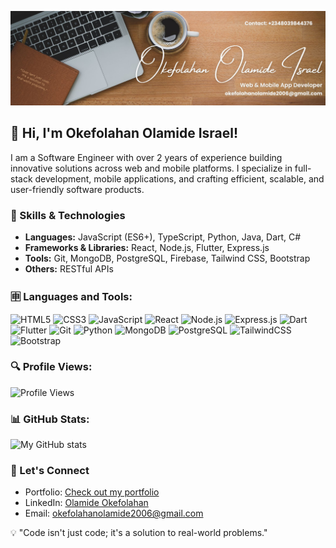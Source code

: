 ![Banner](https://github.com/MhideTech/MhideTech/blob/main/Olamide.jpg)

## 👋 Hi, I'm Okefolahan Olamide Israel!

I am a Software Engineer with over 2 years of experience building innovative solutions across web and mobile platforms. I specialize in full-stack development, mobile applications, and crafting efficient, scalable, and user-friendly software products.

### 🚀 Skills & Technologies
- **Languages:** JavaScript (ES6+), TypeScript, Python, Java, Dart, C#
- **Frameworks & Libraries:** React, Node.js, Flutter, Express.js
- **Tools:** Git, MongoDB, PostgreSQL, Firebase, Tailwind CSS, Bootstrap
- **Others:** RESTful APIs

### 🈸 Languages and Tools:
<p>
  <img src="https://img.shields.io/badge/HTML5-%23E34F26.svg?&style=flat-square&logo=html5&logoColor=white" alt="HTML5"/>
  <img src="https://img.shields.io/badge/CSS3-%231572B6.svg?&style=flat-square&logo=css3&logoColor=white" alt="CSS3"/>
  <img src="https://img.shields.io/badge/JavaScript-%23F7DF1E.svg?&style=flat-square&logo=javascript&logoColor=black" alt="JavaScript"/>
  <img src="https://img.shields.io/badge/React-%2361DAFB.svg?&style=flat-square&logo=react&logoColor=black" alt="React"/>
  <img src="https://img.shields.io/badge/Node.js-%23339933.svg?&style=flat-square&logo=node.js&logoColor=white" alt="Node.js"/>
  <img src="https://img.shields.io/badge/Express.js-%23000000.svg?&style=flat-square&logo=express&logoColor=white" alt="Express.js"/>
  <img src="https://img.shields.io/badge/Dart-%230175C2.svg?&style=flat-square&logo=dart&logoColor=white" alt="Dart"/>
  <img src="https://img.shields.io/badge/Flutter-%2302569B.svg?&style=flat-square&logo=flutter&logoColor=white" alt="Flutter"/>
  <img src="https://img.shields.io/badge/Git-%23F05033.svg?&style=flat-square&logo=git&logoColor=white" alt="Git"/>
  <img src="https://img.shields.io/badge/Python-%233776AB.svg?&style=flat-square&logo=python&logoColor=white" alt="Python"/>
  <img src="https://img.shields.io/badge/MongoDB-%2347A248.svg?&style=flat-square&logo=mongodb&logoColor=white" alt="MongoDB"/>
  <img src="https://img.shields.io/badge/PostgreSQL-%23336791.svg?&style=flat-square&logo=postgresql&logoColor=white" alt="PostgreSQL"/>
  <img src="https://img.shields.io/badge/TailwindCSS-%2338B2AC.svg?&style=flat-square&logo=tailwind-css&logoColor=white" alt="TailwindCSS"/>
  <img src="https://img.shields.io/badge/Bootstrap-%237952B3.svg?&style=flat-square&logo=bootstrap&logoColor=white" alt="Bootstrap"/>
</p>

### 🔍 Profile Views:
![Profile Views](https://komarev.com/ghpvc/?username=MhideTech&color=blue)

### 📊 GitHub Stats:
![My GitHub stats](https://github-readme-stats.vercel.app/api?username=MhideTech&show_icons=true&theme=radical)

### 🔗 Let's Connect
- Portfolio: [Check out my portfolio](https://okefolahan-olamide.vercel.app/)
- LinkedIn: [Olamide Okefolahan](https://linkedin.com/in/olamide-okefolahan)
- Email: [okefolahanolamide2006@gmail.com](mailto:okefolahanolamide2006@gmail.com)

💡 "Code isn't just code; it's a solution to real-world problems."
